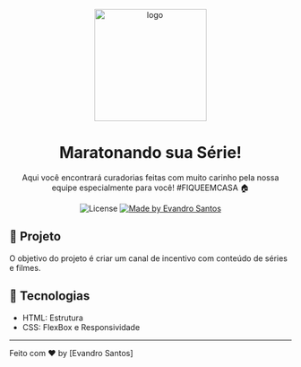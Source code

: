<p align="center">
    <img alt="logo" src="https://github.com/evandro-santos2020/maratonandosuaserie/imagens/logocomfundo.png?raw=true" width="200px" />
</p>

<h1 align="center">
  Maratonando sua Série!
</h1>

<p align="center">Aqui você encontrará curadorias feitas com muito carinho pela nossa equipe especialmente para você! #FIQUEEMCASA 🏠</p>

<p align="center">
  <img alt="License" src="https://img.shields.io/badge/license-MIT-191A1E">

  <a href="https://github.com/evandro-santos2020">
    <img alt="Made by Evandro Santos" src="https://img.shields.io/badge/Made%20by-Evandro%20Santos-191A1E">
  </a>


</p>


## 🚀 Projeto

O objetivo do projeto é criar um canal de incentivo com conteúdo de séries e filmes.

## 🔧 Tecnologias

- HTML: Estrutura
- CSS: FlexBox e Responsividade

---

Feito com ♥  by [Evandro Santos]

